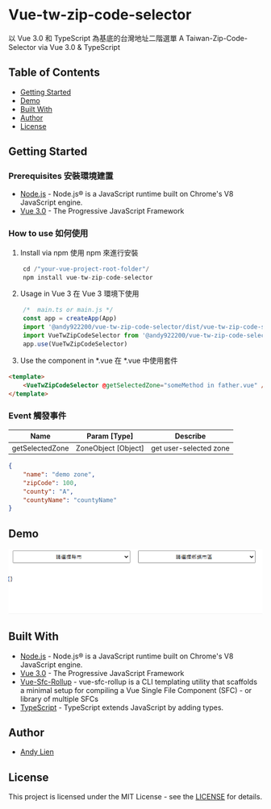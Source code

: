 # Vue-tw-zip-code-selector

以 Vue 3.0 和 TypeScript 為基底的台灣地址二階選單
A Taiwan-Zip-Code-Selector via Vue 3.0 & TypeScript

## Table of Contents
  * [Getting Started](#getting-started)
  * [Demo](#demo)
  * [Built With](#built-with)
  * [Author](#author)
  * [License](#license)

## Getting Started
### Prerequisites 安裝環境建置

* [Node.js](https://nodejs.org/en/) - Node.js® is a JavaScript runtime built on Chrome's V8 JavaScript engine.
* [Vue 3.0](https://v3.vuejs.org/) - The Progressive JavaScript Framework

### How to use 如何使用

1. Install via npm 使用 npm 來進行安裝
```javascript
    cd /"your-vue-project-root-folder"/
    npm install vue-tw-zip-code-selector
```
2. Usage in Vue 3 在 Vue 3 環境下使用
```javascript
    /*  main.ts or main.js */
    const app = createApp(App)
    import '@andy922200/vue-tw-zip-code-selector/dist/vue-tw-zip-code-selector.css'
    import VueTwZipCodeSelector from '@andy922200/vue-tw-zip-code-selector'
    app.use(VueTwZipCodeSelector)
```
3. Use the component in *.vue 在 *.vue 中使用套件 
```html
<template>
    <VueTwZipCodeSelector @getSelectedZone="someMethod in father.vue" />
</template>
```

### Event 觸發事件
| Name | Param [Type] | Describe |
| ---- | --------- | -------- |
| getSelectedZone | ZoneObject [Object] | get user-selected zone |

```json
{
    "name": "demo zone",
    "zipCode": 100,
    "county": "A",
    "countyName": "countyName"
}
```
## Demo
![Alt text](/Demo.gif)

## Built With
* [Node.js](https://nodejs.org/en/) - Node.js® is a JavaScript runtime built on Chrome's V8 JavaScript engine.
* [Vue 3.0](https://v3.vuejs.org/) - The Progressive JavaScript Framework
* [Vue-Sfc-Rollup](https://www.npmjs.com/package/vue-sfc-rollup) - vue-sfc-rollup is a CLI templating utility that scaffolds a minimal setup for compiling a Vue Single File Component (SFC) - or library of multiple SFCs
* [TypeScript](https://www.typescriptlang.org/) - TypeScript extends JavaScript by adding types.

## Author
- [Andy Lien](https://github.com/andy922200)

## License
This project is licensed under the MIT License - see the [LICENSE](LICENSE) for details.
